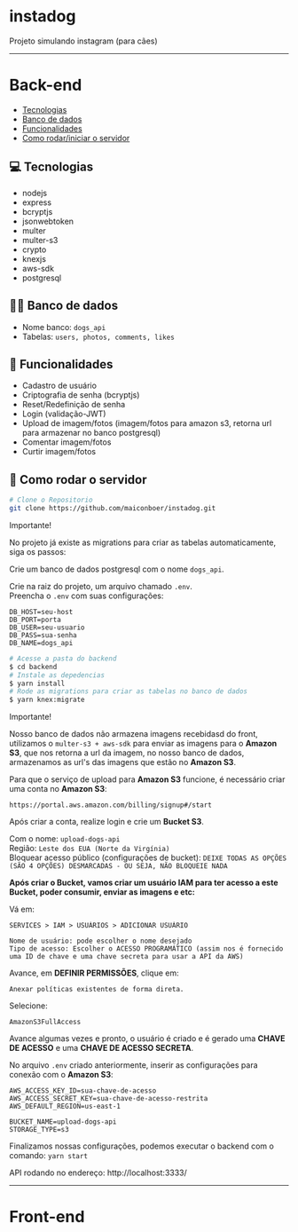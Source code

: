 # instadog
Projeto simulando instagram (para cães)

------------------------------------------

# Back-end

* [Tecnologias](#computer-tecnologias)
* [Banco de dados](🏦🎲-banco-de-dados)
* [Funcionalidades](#rocket-funcionalidades)
* [Como rodar/iniciar o servidor](#construction_worker-como-rodar-o-servidor)


## :computer: Tecnologias
- nodejs
- express
- bcryptjs
- jsonwebtoken
- multer
- multer-s3
- crypto
- knexjs
- aws-sdk
- postgresql

## :bank::game_die: Banco de dados

- Nome banco: ```dogs_api```
- Tabelas: ``` users, photos, comments, likes ```

## :rocket: Funcionalidades

- Cadastro de usuário
- Criptografia de senha (bcryptjs)
- Reset/Redefinição de senha
- Login (validação-JWT)
- Upload de imagem/fotos (imagem/fotos para amazon s3, retorna url para armazenar no banco postgresql)
- Comentar imagem/fotos
- Curtir imagem/fotos

## :construction_worker: Como rodar o servidor
```bash
# Clone o Repositorio
git clone https://github.com/maiconboer/instadog.git
```

Importante!

No projeto já existe as migrations para criar as tabelas automaticamente, siga os passos: 

Crie um banco de dados postgresql com o nome ```dogs_api```.

Crie na raiz do projeto, um arquivo chamado ```.env```.  
Preencha o ```.env``` com suas configurações:

    DB_HOST=seu-host  
    DB_PORT=porta   
    DB_USER=seu-usuario
    DB_PASS=sua-senha
    DB_NAME=dogs_api
    

```bash
# Acesse a pasta do backend
$ cd backend
# Instale as depedencias
$ yarn install
# Rode as migrations para criar as tabelas no banco de dados
$ yarn knex:migrate
```

Importante!

Nosso banco de dados não armazena imagens recebidasd do front, utilizamos o ```multer-s3 + aws-sdk``` para enviar as imagens para o **Amazon S3**, que nos retorna a url da imagem, no nosso banco de dados, armazenamos as url's das imagens que estão no **Amazon S3**.

Para que o serviço de upload para **Amazon S3** funcione, é necessário criar uma conta no **Amazon S3**:

    https://portal.aws.amazon.com/billing/signup#/start  
    
Após criar a conta, realize login e crie um **Bucket S3**.

Com o nome: ```upload-dogs-api```  
Região:  ```Leste dos EUA (Norte da Virgínia)```  
Bloquear acesso público (configurações de bucket): ``` DEIXE TODAS AS OPÇÕES (SÃO 4 OPÇÕES) DESMARCADAS - OU SEJA, NÃO BLOQUEIE NADA ```     


**Após criar o Bucket, vamos criar um usuário IAM para ter acesso a este Bucket, poder consumir, enviar as imagens e etc:**  

 Vá em:
 
    SERVICES > IAM > USUÁRIOS > ADICIONAR USUÁRIO
    
    Nome de usuário: pode escolher o nome desejado
    Tipo de acesso: Escolher o ACESSO PROGRAMÁTICO (assim nos é fornecido uma ID de chave e uma chave secreta para usar a API da AWS)
    
Avance, em **DEFINIR PERMISSÕES**, clique em:  

    Anexar políticas existentes de forma direta.
    
Selecione:  

    AmazonS3FullAccess
    
Avance algumas vezes e pronto, o usuário é criado e é gerado uma **CHAVE DE ACESSO** e uma **CHAVE DE ACESSO SECRETA**.  

No arquivo ```.env``` criado anteriormente, inserir as configurações para conexão com o **Amazon S3**:    

    AWS_ACCESS_KEY_ID=sua-chave-de-acesso
    AWS_ACCESS_SECRET_KEY=sua-chave-de-acesso-restrita
    AWS_DEFAULT_REGION=us-east-1

    BUCKET_NAME=upload-dogs-api
    STORAGE_TYPE=s3
    
Finalizamos nossas configurações, podemos executar o backend com o comando: ```yarn start```

API rodando no endereço: http://localhost:3333/

------------------------------------------

# Front-end


